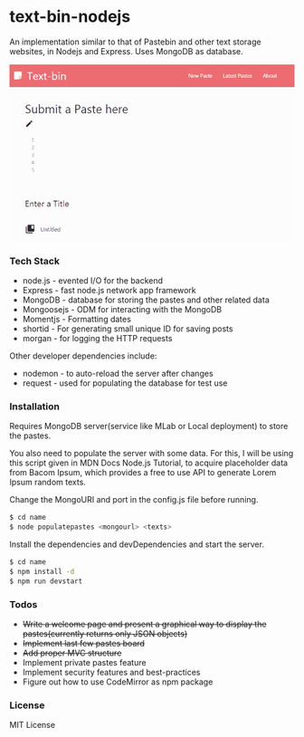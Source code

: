 # text-bin-nodejs
An implementation similar to that of Pastebin and other text storage websites, in Nodejs and Express. Uses MongoDB as database. 

![Quick Demo](images/example.gif)

### Tech Stack

 - node.js - evented I/O for the backend
 - Express - fast node.js network app framework
 - MongoDB - database for storing the pastes and other related data
 - Mongoosejs - ODM for interacting with the MongoDB
 - Momentjs - Formatting dates
 - shortid - For generating small unique ID for saving posts
 - morgan - for logging the HTTP requests
 
Other developer dependencies include:

- nodemon - to auto-reload the server after changes
- request - used for populating the database for test use

### Installation

Requires MongoDB server(service like MLab or Local deployment) to store the pastes.

You also need to populate the server with some data. For this, I will be using this script given in MDN Docs Node.js Tutorial, to acquire placeholder data from Bacom Ipsum, which provides a free to use API to generate Lorem Ipsum random texts.

Change the MongoURI and port in the config.js file before running.

```sh
$ cd name
$ node populatepastes <mongourl> <texts>
```

Install the dependencies and devDependencies and start the server.

```sh
$ cd name
$ npm install -d
$ npm run devstart
```

### Todos
- ~~Write a welcome page and present a graphical way to display the pastes(currently returns only JSON objects)~~
- ~~Implement last few pastes board~~
- ~~Add proper MVC structure~~
- Implement private pastes feature
- Implement security features and best-practices
- Figure out how to use CodeMirror as npm package


### License
MIT License
